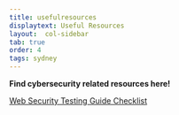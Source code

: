 ```yaml
---
title: usefulresources
displaytext: Useful Resources
layout:  col-sidebar
tab: true
order: 4
tags: sydney
---
```


**Find cybersecurity related resources here!**

<a href="https://github.com/OWASP/wstg/tree/master/checklist">Web Security Testing Guide Checklist</a> <br/>
